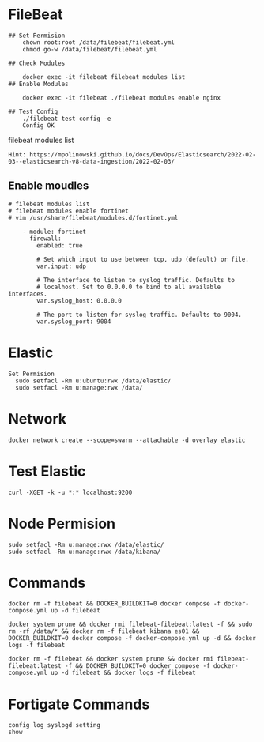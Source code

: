 # FileBeat

    ## Set Permision
        chown root:root /data/filebeat/filebeat.yml
        chmod go-w /data/filebeat/filebeat.yml

    ## Check Modules

        docker exec -it filebeat filebeat modules list
    ## Enable Modules

        docker exec -it filebeat ./filebeat modules enable nginx

    ## Test Config
        ./filebeat test config -e
        Config OK
filebeat modules list

    Hint: https://mpolinowski.github.io/docs/DevOps/Elasticsearch/2022-02-03--elasticsearch-v8-data-ingestion/2022-02-03/

## Enable moudles

    # filebeat modules list
    # filebeat modules enable fortinet
    # vim /usr/share/filebeat/modules.d/fortinet.yml
        
        - module: fortinet
          firewall:
            enabled: true

            # Set which input to use between tcp, udp (default) or file.
            var.input: udp

            # The interface to listen to syslog traffic. Defaults to
            # localhost. Set to 0.0.0.0 to bind to all available interfaces.
            var.syslog_host: 0.0.0.0

            # The port to listen for syslog traffic. Defaults to 9004.
            var.syslog_port: 9004
# Elastic

    Set Permision
      sudo setfacl -Rm u:ubuntu:rwx /data/elastic/
      sudo setfacl -Rm u:manage:rwx /data/

# Network

    docker network create --scope=swarm --attachable -d overlay elastic

# Test Elastic

    curl -XGET -k -u *:* localhost:9200

# Node Permision

    sudo setfacl -Rm u:manage:rwx /data/elastic/
    sudo setfacl -Rm u:manage:rwx /data/kibana/

# Commands

    docker rm -f filebeat && DOCKER_BUILDKIT=0 docker compose -f docker-compose.yml up -d filebeat

    docker system prune && docker rmi filebeat-filebeat:latest -f && sudo rm -rf /data/* && docker rm -f filebeat kibana es01 && DOCKER_BUILDKIT=0 docker compose -f docker-compose.yml up -d && docker logs -f filebeat

    docker rm -f filebeat && docker system prune && docker rmi filebeat-filebeat:latest -f && DOCKER_BUILDKIT=0 docker compose -f docker-compose.yml up -d filebeat && docker logs -f filebeat
# Fortigate Commands

    config log syslogd setting
    show